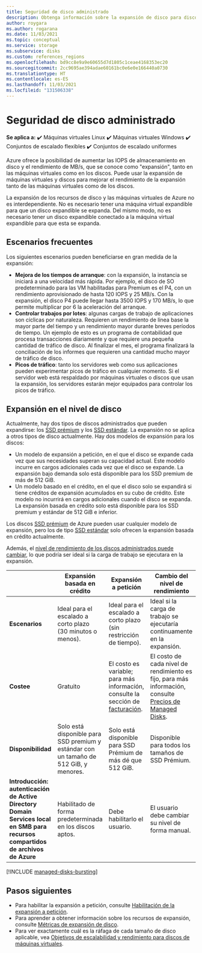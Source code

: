 ```yaml
---
title: Seguridad de disco administrado
description: Obtenga información sobre la expansión de disco para discos de Azure y para máquinas virtuales de Azure
author: roygara
ms.author: rogarana
ms.date: 11/03/2021
ms.topic: conceptual
ms.service: storage
ms.subservice: disks
ms.custom: references_regions
ms.openlocfilehash: bd9cc8e9a9e60655d7d1805c1ceae4168353ec20
ms.sourcegitcommit: 2cc9695ae394adae60161bc0e6e0e166440a0730
ms.translationtype: HT
ms.contentlocale: es-ES
ms.lasthandoff: 11/03/2021
ms.locfileid: "131506338"
---
```

# <a name="managed-disk-bursting"></a>Seguridad de disco administrado

**Se aplica a:** :heavy_check_mark: Máquinas virtuales Linux :heavy_check_mark: Máquinas virtuales Windows :heavy_check_mark: Conjuntos de escalado flexibles :heavy_check_mark: Conjuntos de escalado uniformes

Azure ofrece la posibilidad de aumentar las IOPS de almacenamiento en disco y el rendimiento de MB/s, que se conoce como "expansión", tanto en las máquinas virtuales como en los discos. Puede usar la expansión de máquinas virtuales y discos para mejorar el rendimiento de la expansión tanto de las máquinas virtuales como de los discos.

La expansión de los recursos de disco y las máquinas virtuales de Azure no es interdependiente. No es necesario tener una máquina virtual expandible para que un disco expandible se expanda. Del mismo modo, no es necesario tener un disco expandible conectado a la máquina virtual expandible para que esta se expanda.

## <a name="common-scenarios"></a>Escenarios frecuentes
Los siguientes escenarios pueden beneficiarse en gran medida de la expansión:
- **Mejora de los tiempos de arranque**: con la expansión, la instancia se iniciará a una velocidad más rápida. Por ejemplo, el disco de SO predeterminado para las VM habilitadas para Premium es el P4, con un rendimiento aprovisionado de hasta 120 IOPS y 25 MB/s. Con la expansión, el disco P4 puede llegar hasta 3500 IOPS y 170 MB/s, lo que permite multiplicar por 6 la aceleración del arranque.
- **Controlar trabajos por lotes**: algunas cargas de trabajo de aplicaciones son cíclicas por naturaleza. Requieren un rendimiento de línea base la mayor parte del tiempo y un rendimiento mayor durante breves períodos de tiempo. Un ejemplo de esto es un programa de contabilidad que procesa transacciones diariamente y que requiere una pequeña cantidad de tráfico de disco. Al finalizar el mes, el programa finalizará la conciliación de los informes que requieren una cantidad mucho mayor de tráfico de disco.
- **Picos de tráfico**: tanto los servidores web como sus aplicaciones pueden experimentar picos de tráfico en cualquier momento. Si el servidor web está respaldado por máquinas virtuales o discos que usan la expansión, los servidores estarán mejor equipados para controlar los picos de tráfico. 

## <a name="disk-level-bursting"></a>Expansión en el nivel de disco

Actualmente, hay dos tipos de discos administrados que pueden expandirse: los [SSD prémium](disks-types.md#premium-ssds) y los [SSD estándar](disks-types.md#standard-ssds). La expansión no se aplica a otros tipos de disco actualmente. Hay dos modelos de expansión para los discos:

- Un modelo de expansión a petición, en el que el disco se expande cada vez que sus necesidades superan su capacidad actual. Este modelo incurre en cargos adicionales cada vez que el disco se expande. La expansión bajo demanda solo está disponible para los SSD premium de más de 512 GiB.
- Un modelo basado en el crédito, en el que el disco solo se expandirá si tiene créditos de expansión acumulados en su cubo de crédito. Este modelo no incurrirá en cargos adicionales cuando el disco se expanda. La expansión basada en crédito solo está disponible para los SSD premium y estándar de 512 GiB e inferior.

Los discos [SSD prémium](disks-types.md#premium-ssds) de Azure pueden usar cualquier modelo de expansión, pero los de tipo [SSD estándar](disks-types.md#standard-ssds) solo ofrecen la expansión basada en crédito actualmente.

Además, el [nivel de rendimiento de los discos administrados puede cambiar](disks-change-performance.md), lo que podría ser ideal si la carga de trabajo se ejecutara en la expansión.

|  |Expansión basada en crédito  |Expansión a petición  |Cambio del nivel de rendimiento  |
|---------|---------|---------|---------|
| **Escenarios**|Ideal para el escalado a corto plazo (30 minutos o menos).|Ideal para el escalado a corto plazo (sin restricción de tiempo).|Ideal si la carga de trabajo se ejecutaría continuamente en la expansión.|
|**Costee**     |Gratuito         |El costo es variable; para más información, consulte la sección de [facturación](#billing).        |El costo de cada nivel de rendimiento es fijo, para más información, consulte [Precios de Managed Disks](https://azure.microsoft.com/pricing/details/managed-disks/).         |
|**Disponibilidad**     |Solo está disponible para SSD premium y estándar con un tamaño de 512 GiB, y menores.         |Solo está disponible para SSD Prémium de más dé que 512 GiB.         |Disponible para todos los tamaños de SSD Prémium.         |
|**Introducción: autenticación de Active Directory Domain Services local en SMB para recursos compartidos de archivos de Azure**     |Habilitado de forma predeterminada en los discos aptos.         |Debe habilitarlo el usuario.         |El usuario debe cambiar su nivel de forma manual.         |

[!INCLUDE [managed-disks-bursting](../../includes/managed-disks-bursting-2.md)]

## <a name="next-steps"></a>Pasos siguientes

- Para habilitar la expansión a petición, consulte [Habilitación de la expansión a petición](disks-enable-bursting.md).
- Para aprender a obtener información sobre los recursos de expansión, consulte [Métricas de expansión de disco](disks-metrics.md).
- Para ver exactamente cuál es la ráfaga de cada tamaño de disco aplicable, vea [Objetivos de escalabilidad y rendimiento para discos de máquinas virtuales](disks-scalability-targets.md).